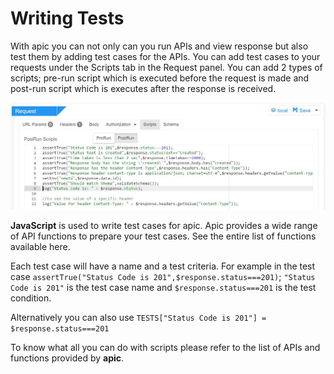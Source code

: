 # Writing Tests

With apic you can not only can you run APIs and view response but also test them by adding test cases for the APIs. You can add test cases to your requests under the Scripts tab in the Request panel. You can add 2 types of scripts; pre-run script which is executed before the request is made and post-run script which is executes after the response is received.

![](/assets/apic-test-scripts.JPG)

**JavaScript** is used to write test cases for apic. Apic provides a wide range of API functions to prepare your test cases. See the entire list of functions available here.

Each test case will have a name and a test criteria. For example in the test case `assertTrue("Status Code is 201",$response.status===201)`;  `"Status Code is 201"` is the test case name and `$response.status===201` is the test condition.

Alternatively you can also use `TESTS["Status Code is 201"] = $response.status===201`

To know what all you can do with scripts please refer to the list of APIs and functions provided by **apic**.

